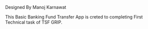Designed By Manoj Karnawat

This Basic Banking Fund Transfer App is creted to completing First Technical task of TSF GRIP. 
